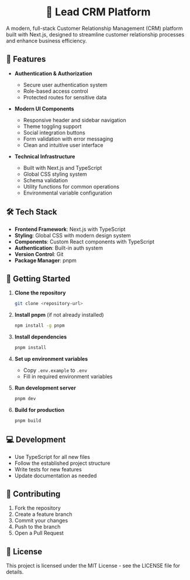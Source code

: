 <div align="center">

# 🚀 Lead CRM Platform

</div>

A modern, full-stack Customer Relationship Management (CRM) platform built with Next.js, designed to streamline customer relationship processes and enhance business efficiency.

## 🚀 Features

- **Authentication & Authorization**
  - Secure user authentication system
  - Role-based access control
  - Protected routes for sensitive data

- **Modern UI Components**
  - Responsive header and sidebar navigation
  - Theme toggling support
  - Social integration buttons
  - Form validation with error messaging
  - Clean and intuitive user interface

- **Technical Infrastructure**
  - Built with Next.js and TypeScript
  - Global CSS styling system
  - Schema validation
  - Utility functions for common operations
  - Environmental variable configuration

## 🛠️ Tech Stack

- **Frontend Framework**: Next.js with TypeScript
- **Styling**: Global CSS with modern design system
- **Components**: Custom React components with TypeScript
- **Authentication**: Built-in auth system
- **Version Control**: Git
- **Package Manager**: pnpm

## 🚦 Getting Started

1. **Clone the repository**
   ```bash
   git clone <repository-url>
   ```

2. **Install pnpm** (if not already installed)
   ```bash
   npm install -g pnpm
   ```

3. **Install dependencies**
   ```bash
   pnpm install
   ```

4. **Set up environment variables**
   - Copy `.env.example` to `.env`
   - Fill in required environment variables

5. **Run development server**
   ```bash
   pnpm dev
   ```

6. **Build for production**
   ```bash
   pnpm build
   ```

## 💻 Development

- Use TypeScript for all new files
- Follow the established project structure
- Write tests for new features
- Update documentation as needed

## 🤝 Contributing

1. Fork the repository
2. Create a feature branch
3. Commit your changes
4. Push to the branch
5. Open a Pull Request

## 📝 License

This project is licensed under the MIT License - see the LICENSE file for details.
